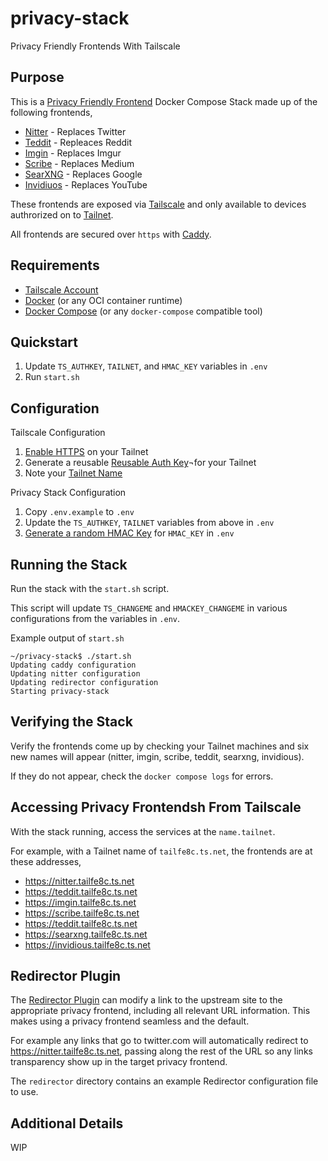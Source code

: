 # privacy-stack
Privacy Friendly Frontends With Tailscale

## Purpose

This is a [Privacy Friendly Frontend](https://www.privacytools.io/privacy-frontends) Docker Compose Stack made up of the following frontends,

- [Nitter](https://github.com/zedeus/nitter) - Replaces Twitter
- [Teddit](https://github.com/teddit-net/teddit) - Repleaces Reddit
- [Imgin](https://git.voidnet.tech/kev/imgin.git) - Replaces Imgur
- [Scribe](https://git.sr.ht/~edwardloveall/scribe) - Replaces Medium
- [SearXNG](https://github.com/searxng/searxng) - Replaces Google
- [Invidiuos](https://github.com/iv-org/invidious) - Replaces YouTube

These frontends are exposed via [Tailscale](https://tailscale.com/) and only available to devices authrorized on to [Tailnet](https://tailscale.com/kb/1136/tailnet/?q=tailnet).

All frontends are secured over `https` with [Caddy](https://caddyserver.com/).

## Requirements

- [Tailscale Account](Account)
- [Docker](https://www.docker.com/) (or any OCI container runtime)
- [Docker Compose](https://docs.docker.com/compose/) (or any `docker-compose` compatible tool)

## Quickstart

1. Update `TS_AUTHKEY`, `TAILNET`, and `HMAC_KEY` variables in `.env`
2. Run `start.sh`

## Configuration

Tailscale Configuration
1. [Enable HTTPS](https://tailscale.com/kb/1153/enabling-https/) on your Tailnet
2. Generate a reusable [Reusable Auth Key](https://tailscale.com/kb/1085/auth-keys/?q=authkey)¬for your Tailnet
3. Note your [Tailnet Name](https://tailscale.com/kb/1217/tailnet-name/)

Privacy Stack Configuration
1. Copy `.env.example` to `.env`
2. Update the `TS_AUTHKEY`, `TAILNET` variables from above in `.env`
3. [Generate a random HMAC Key](https://www.random.org/passwords/) for `HMAC_KEY` in `.env`

## Running the Stack

Run the stack with the `start.sh` script.

This script will update `TS_CHANGEME` and `HMACKEY_CHANGEME` in various configurations from the variables in `.env`.

Example output of `start.sh`

```
~/privacy-stack$ ./start.sh
Updating caddy configuration
Updating nitter configuration
Updating redirector configuration
Starting privacy-stack
```

## Verifying the Stack

Verify the frontends come up by checking your Tailnet machines and six new names will appear (nitter, imgin, scribe, teddit, searxng, invidious).

If they do not appear, check the `docker compose logs` for errors.

## Accessing Privacy Frontendsh From Tailscale

With the stack running, access the services at the `name.tailnet`.

For example, with a Tailnet name of `tailfe8c.ts.net`, the frontends are at these addresses,

- https://nitter.tailfe8c.ts.net
- https://teddit.tailfe8c.ts.net
- https://imgin.tailfe8c.ts.net
- https://scribe.tailfe8c.ts.net
- https://teddit.tailfe8c.ts.net
- https://searxng.tailfe8c.ts.net
- https://invidious.tailfe8c.ts.net

## Redirector Plugin

The [Redirector Plugin](https://github.com/einaregilsson/Redirector) can modify a link to the upstream site to the appropriate privacy frontend, including all relevant URL information. This makes using a privacy frontend seamless and the default.

For example any links that go to twitter.com will automatically redirect to https://nitter.tailfe8c.ts.net, passing along the rest of the URL so any links transparency show up in the target privacy frontend.

The `redirector` directory contains an example Redirector configuration file to use.

## Additional Details

WIP
